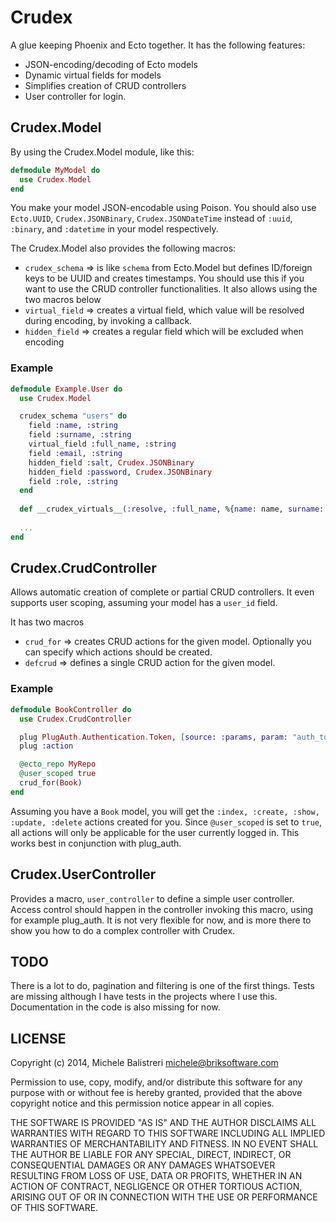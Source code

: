 # Crudex

A glue keeping Phoenix and Ecto together. It has the following features:

* JSON-encoding/decoding of Ecto models
* Dynamic virtual fields for models
* Simplifies creation of CRUD controllers
* User controller for login.

## Crudex.Model

By using the Crudex.Model module, like this:

```elixir
defmodule MyModel do
  use Crudex.Model
end
```

You make your model JSON-encodable using Poison. You should also use `Ecto.UUID`, `Crudex.JSONBinary`, `Crudex.JSONDateTime` instead of `:uuid`, `:binary`, and `:datetime` in your model respectively.

The Crudex.Model also provides the following macros:

* `crudex_schema` => is like `schema` from Ecto.Model but defines ID/foreign keys to be UUID and creates timestamps. You should use this if you want to use the CRUD controller functionalities. It also allows using the two macros below
* `virtual_field` => creates a virtual field, which value will be resolved during encoding, by invoking a callback.
* `hidden_field` => creates a regular field which will be excluded when encoding

### Example
```elixir
defmodule Example.User do
  use Crudex.Model

  crudex_schema "users" do 
    field :name, :string   
    field :surname, :string   
    virtual_field :full_name, :string
    field :email, :string
    hidden_field :salt, Crudex.JSONBinary
    hidden_field :password, Crudex.JSONBinary
    field :role, :string
  end
  
  def __crudex_virtuals__(:resolve, :full_name, %{name: name, surname: surname}), do: name <> " " <> surname
  
  ...
end
```

## Crudex.CrudController

Allows automatic creation of complete or partial CRUD controllers. It even supports user scoping, assuming your model has a `user_id` field.

It has two macros

* `crud_for` => creates CRUD actions for the given model. Optionally you can specify which actions should be created.
* `defcrud` => defines a single CRUD action for the given model.

### Example

```elixir
defmodule BookController do
  use Crudex.CrudController

  plug PlugAuth.Authentication.Token, [source: :params, param: "auth_token"]
  plug :action

  @ecto_repo MyRepo
  @user_scoped true
  crud_for(Book)
end
```

Assuming you have a `Book` model, you will get the `:index, :create, :show, :update, :delete` actions created for you. Since `@user_scoped` is set to `true`, all actions will only be applicable for the user currently logged in. This works best in conjunction with plug_auth.

## Crudex.UserController
Provides a macro, `user_controller` to define a simple user controller. Access control should happen in the controller invoking this macro, using for example plug_auth. It is not very flexible for now, and is more there to show you how to do a complex controller with Crudex.

## TODO
There is a lot to do, pagination and filtering is one of the first things. Tests are missing although I have tests in the projects where I use this. Documentation in the code is also missing for now.

## LICENSE
Copyright (c) 2014, Michele Balistreri <michele@briksoftware.com>

Permission to use, copy, modify, and/or distribute this software for any
purpose with or without fee is hereby granted, provided that the above
copyright notice and this permission notice appear in all copies.

THE SOFTWARE IS PROVIDED "AS IS" AND THE AUTHOR DISCLAIMS ALL WARRANTIES
WITH REGARD TO THIS SOFTWARE INCLUDING ALL IMPLIED WARRANTIES OF
MERCHANTABILITY AND FITNESS. IN NO EVENT SHALL THE AUTHOR BE LIABLE FOR
ANY SPECIAL, DIRECT, INDIRECT, OR CONSEQUENTIAL DAMAGES OR ANY DAMAGES
WHATSOEVER RESULTING FROM LOSS OF USE, DATA OR PROFITS, WHETHER IN AN
ACTION OF CONTRACT, NEGLIGENCE OR OTHER TORTIOUS ACTION, ARISING OUT OF
OR IN CONNECTION WITH THE USE OR PERFORMANCE OF THIS SOFTWARE.
